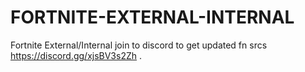 # FORTNITE-EXTERNAL-INTERNAL
Fortnite External/Internal join to discord to get updated fn srcs https://discord.gg/xjsBV3s2Zh
.
